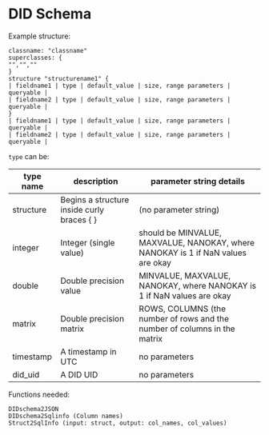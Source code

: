 # DID Schema

Example structure:

```
classname: "classname"
superclasses: {
"","",""
}
structure "structurename1" {
| fieldname1 | type | default_value | size, range parameters | queryable |
| fieldname2 | type | default_value | size, range parameters | queryable |
}
| fieldname1 | type | default_value | size, range parameters | queryable |
| fieldname2 | type | default_value | size, range parameters | queryable |

```

`type` can be:

| type name | description | parameter string details |
| --- | --- | --- | 
| structure  | Begins a structure inside curly braces { } | (no parameter string)
| integer | Integer (single value) | should be MINVALUE, MAXVALUE, NANOKAY, where NANOKAY is 1 if NaN values are okay |
| double | Double precision value | MINVALUE, MAXVALUE, NANOKAY, where NANOKAY is 1 if NaN values are okay |
| matrix | Double precision matrix | ROWS, COLUMNS (the number of rows and the number of columns in the matrix |
| timestamp | A timestamp in UTC | no parameters |
| did_uid   | A DID UID | no parameters |

Functions needed:

```
DIDschema2JSON
DIDschema2Sqlinfo (Column names)
Struct2SqlInfo (input: struct, output: col_names, col_values)
```
